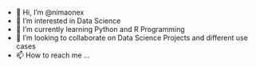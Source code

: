- 👋 Hi, I’m @nimaonex
- 👀 I’m interested in Data Science
- 🌱 I’m currently learning Python and R Programming
- 💞️ I’m looking to collaborate on Data Science Projects and different use cases
- 📫 How to reach me ...

<!---
nimaonex/nimaonex is a ✨ special ✨ repository because its `README.md` (this file) appears on your GitHub profile.
You can click the Preview link to take a look at your changes.
--->
